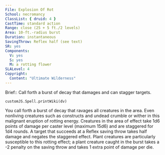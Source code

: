 ```yaml
---
File: Explosion Of Rot
School: necromancy
ClassList: { druid: 4 }
CastTime: standard action
Range: close (25 + 5 ft./2 levels)
Area: 10-ft.-radius burst
Duration: instantaneous
SavingThrow: Reflex half (see text)
SR: yes
Components:
  V: yes
  S: yes
  M: a rotting flower
SLALevel: 4
Copyright:
  Content: "Ultimate Wilderness"
---
```

Brief:: Call forth a burst of decay that damages and can stagger targets.

```dataviewjs
customJS.Spell.printWiki(dv)
```

You call forth a burst of decay that ravages all creatures in the area. Even nonliving creatures such as constructs and undead crumble or wither in this malignant eruption of rotting energy. Creatures in the area of effect take 1d6 points of damage per caster level (maximum 15d6) and are staggered for 1d4 rounds. A target that succeeds at a Reflex saving throw takes half damage and negates the staggered effect. Plant creatures are particularly susceptible to this rotting effect; a plant creature caught in the burst takes a -2 penalty on the saving throw and takes 1 extra point of damage per die.
